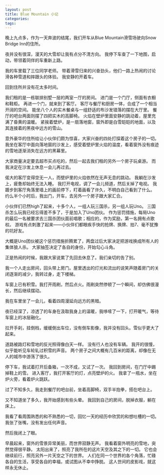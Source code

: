 ```yaml
---
layout: post
title: Blue Mountain 小记
categories:
tags: 
---
```


晚上九点多，作为一天奔波的结尾，我们开车从Blue Mountain滑雪场驶向Snow Bridge Inn的住所。

夜并没有很深，漫天的大雪却让我有点分不清方向。
我停下车查了一下地图，启动，带领着同伴的车重新上路。

我的车里载了三位同学老师。
带着滑雪归来的兴奋劲头，他们一路上热闹的讨论滑各种雪道和摔跟头的体验。
我安静的开着车。

回到住所并没有花太多时间。

我们租的是一栋联排别墅一层的两室一厅的房间。
进门是一个门厅，侧面有衣橱和鞋柜。
再进一个门，就来到了客厅。
客厅与餐厅和厨房一体，合成了一个相当开阔的空间。
能坐八个人的实木餐桌与一组舒适的布沙发错落的摆在大厅里。
餐厅的吧台两面则摆了四把实木的高脚椅。
火焰在壁炉里面安静的跳动着，屋里充满了昏黄的温暖。
紧挨着壁炉，是一扇落地窗，窗外即是白雪皑皑的地面，以及其连接着的黑夜中远方的雪山。

意外豪华的住所给让小伙伴们颇为惊喜，大家兴奋的四处打探着这个房子的一切。
我坐在客厅中面向落地窗的沙发上，感受着壁炉里火焰的温度，看着窗外没有痕迹的雪地逐渐消失在远方的黑幕里。

大家商量决定要去超市买点吃的，然后一起去我们租的另外一个房子玩桌游。
而我决定在沙发上休息一会儿再过去。

偌大的客厅变得空无一人，而壁炉里的火焰依然在无声无息的跳动。
我躺在沙发上，疲惫却始终无法入睡。
我打开电视，调了一会儿频道，然后关掉了电视。
我踱步到客厅角落里墙上的画前停下，盯着画看了许久，不明白自己看到了什么。
约么半个小时后，我出门，开车，去另外一个房子跟大家汇合。

小伙伴们已然high了起来，十多个人，一组人玩三国杀，另一组人玩Uno。
三国杀怎么玩我已经忘得差不多了，于是加入了Uno团伙。
作为惩罚措施，每局Uno的最后一名被要求去三国杀团伙面前唱歌；相应的，作为奖励，第一名拥有点歌权。
游戏有点刺激了起来——小伙伴们都眼疾手快的抢牌、换牌、拍7、毫不犹豫的坑好友。

大概是Uno团伙被这个惩罚措施折腾累了，两盘过后大家决定把游戏换成所有人的集体狼人杀。
大家抽签决定了各自的身份，开始勾心斗角。

正是热闹的时候，我跟大家说累了先回去休息了。我们亲切的告了别。

我一个人走出房间，回头带上房门。屋里透出的灯光和流出的说笑声随着房门的关闭逐渐的减少，我转过身，走下楼梯。

车窗上已有积雪。我打开雨刷，然后点火。雨刷突然停顿了一个瞬间，却仿佛很漫长，然后继续摆动。

我在车里坐了一会儿，看着四周漫延向远方的黑暗。

夜已经深了，凉透了的车身在汲取我身上的温暖，我哆嗦了一下，打开暖气，等待车窗上的冰层融化。

拉开手刹，挂倒档，缓缓倒出车位，没有倒车影像，我并没有回头。雪似乎更大了起来。

道路被路灯和雪地的反光照得像白天一样。
没有行人也没有车辆。
我开的很慢，似乎能听见车轮轧过积雪的声音。
两个房子之间大概有几百米的距离，却像在无人的城市中游荡了很久。

停下车，我试着打开后备箱，一次不成，又试了一次。
我回到房间，在门厅中踢掉鞋上的雪。
进入客厅，我打开客厅的灯，点亮壁炉的火。
我拿了一瓶水，坐在炉火旁，看着炉火跳跃。

过了不知多久，我走到餐厅的吧台前，坐着高脚椅，双手半抱拳，搭在吧台上。

又不知道坐了多久，我开始感到有些头晕。
我回到自己的房间，脱掉衣服，躺在床上。

我看了看周围熟悉的和不熟悉的一切，回忆一天的经历中欣赏的和想吐槽的一切。
我张了张嘴，没有发出任何声音。

然后我闭上了眼。

早晨起来，窗外的雪景异常美丽，而世界寂静无声。
我看着窗外明亮的雪地，突然觉得很平静。
太阳出来了，照亮了我所在的这片天空及其之下的一切。
它也会继续前行，照亮另外一片天空之下的世界。
人们在同一个世界的各个角落，忙碌各自的生活，享受各自的幸福，或试图从不幸中挣脱。
这人世间的皮影戏，就这样永无休止。